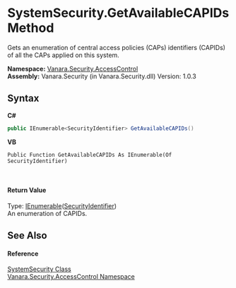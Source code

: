 # SystemSecurity.GetAvailableCAPIDs Method 
 

Gets an enumeration of central access policies (CAPs) identifiers (CAPIDs) of all the CAPs applied on this system.

**Namespace:**&nbsp;<a href="62a937f8-234b-6e15-2f22-272a8ae206a7">Vanara.Security.AccessControl</a><br />**Assembly:**&nbsp;Vanara.Security (in Vanara.Security.dll) Version: 1.0.3

## Syntax

**C#**<br />
``` C#
public IEnumerable<SecurityIdentifier> GetAvailableCAPIDs()
```

**VB**<br />
``` VB
Public Function GetAvailableCAPIDs As IEnumerable(Of SecurityIdentifier)
```

<br />

#### Return Value
Type: <a href="http://msdn2.microsoft.com/en-us/library/9eekhta0" target="_blank">IEnumerable</a>(<a href="http://msdn2.microsoft.com/en-us/library/s0wwwkby" target="_blank">SecurityIdentifier</a>)<br />An enumeration of CAPIDs.

## See Also


#### Reference
<a href="d966f360-1793-ec9a-f172-06cfdff71c9b">SystemSecurity Class</a><br /><a href="62a937f8-234b-6e15-2f22-272a8ae206a7">Vanara.Security.AccessControl Namespace</a><br />